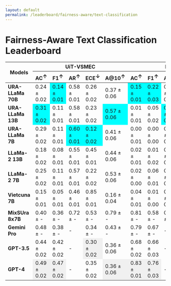 ```yaml
---
layout: default
permalink: /leaderboard/fairness-aware/text-classification
---
```

# Fairness-Aware Text Classification Leaderboard

<table class="table table-bordered table-sm w-100 dtHorizontalTable" cellspacing="0">
  <thead>
    <tr>
      <th rowspan="2" class="text-center align-middle"><b>Models</b></th>
      <th colspan="5" class="text-center"><b>UiT-VSMEC</b></th>
      <th colspan="5" class="text-center"><b>PhoATIS</b></th>
    </tr>
    <tr>
      <th class="text-center"><b>AC<span style="vertical-align: super;">↑</span></b></th>
      <th class="text-center"><b>F1<span style="vertical-align: super;">↑</span></b></th>
      <th class="text-center"><b>AR<span style="vertical-align: super;">↑</span></b></th>
      <th class="text-center"><b>ECE<span style="vertical-align: super;">↓</span></b></th>
      <th class="text-center"><b>A@10<span style="vertical-align: super;">↑</span></b></th>
      <th class="text-center"><b>AC<span style="vertical-align: super;">↑</span></b></th>
      <th class="text-center"><b>F1<span style="vertical-align: super;">↑</span></b></th>
      <th class="text-center"><b>AR<span style="vertical-align: super;">↑</span></b></th>
      <th class="text-center"><b>ECE<span style="vertical-align: super;">↓</span></b></th>
      <th class="text-center"><b>A@10<span style="vertical-align: super;">↑</span></b></th>
    </tr>
  </thead>
  <tbody>
    <tr>
      <td class="text-center"><b>URA-LLaMa 70B</b></td>
      <td class="text-center">0.24 ± 0.02</td>
      <td class="text-center" style="background-color: cyan;">0.14 ± 0.01</td>
      <td class="text-center">0.58 ± 0.01</td>
      <td class="text-center">0.26 ± 0.02</td>
      <td class="text-center">0.37 ± 0.06</td>
      <td class="text-center" style="background-color: cyan;">0.15 ± 0.01</td>
      <td class="text-center" style="background-color: cyan;">0.22 ± 0.03</td>
      <td class="text-center">0.31 ± 0.00</td>
      <td class="text-center">0.81 ± 0.01</td>
      <td class="text-center" style="background-color: cyan;">0.13 ± 0.04</td>
    </tr>
    <tr>
      <td class="text-center"><b>URA-LLaMa 13B</b></td>
      <td class="text-center" style="background-color: cyan;">0.31 ± 0.02</td>
      <td class="text-center">0.11 ± 0.01</td>
      <td class="text-center">0.58 ± 0.01</td>
      <td class="text-center">0.23 ± 0.02</td>
      <td class="text-center" style="background-color: cyan;">0.57 ± 0.06</td>
      <td class="text-center">0.01 ± 0.01</td>
      <td class="text-center">0.05 ± 0.02</td>
      <td class="text-center" style="background-color: cyan;">0.58 ± 0.00</td>
      <td class="text-center">0.84 ± 0.01</td>
      <td class="text-center">0.00 ± 0.01</td>
    </tr>
    <tr>
      <td class="text-center"><b>URA-LLaMa 7B</b></td>
      <td class="text-center">0.29 ± 0.02</td>
      <td class="text-center">0.11 ± 0.01</td>
      <td class="text-center" style="background-color: cyan;">0.60 ± 0.01</td>
      <td class="text-center" style="background-color: cyan;">0.12 ± 0.02</td>
      <td class="text-center">0.41 ± 0.06</td>
      <td class="text-center">0.00 ± 0.01</td>
      <td class="text-center">0.00 ± 0.00</td>
      <td class="text-center">0.55 ± 0.00</td>
      <td class="text-center">0.30 ± 0.01</td>
      <td class="text-center">0.01 ± 0.03</td>
    </tr>
    <tr>
      <td class="text-center"><b>LLaMa-2 13B</b></td>
      <td class="text-center">0.18 ± 0.02</td>
      <td class="text-center">0.08 ± 0.01</td>
      <td class="text-center">0.55 ± 0.01</td>
      <td class="text-center">0.45 ± 0.01</td>
      <td class="text-center">0.44 ± 0.06</td>
      <td class="text-center">0.02 ± 0.01</td>
      <td class="text-center">0.01 ± 0.02</td>
      <td class="text-center">0.57 ± 0.01</td>
      <td class="text-center">0.90 ± 0.01</td>
      <td class="text-center">0.01 ± 0.01</td>
    </tr>
    <tr>
      <td class="text-center"><b>LLaMa-2 7B</b></td>
      <td class="text-center">0.25 ± 0.02</td>
      <td class="text-center">0.11 ± 0.01</td>
      <td class="text-center">0.57 ± 0.01</td>
      <td class="text-center">0.22 ± 0.02</td>
      <td class="text-center">0.53 ± 0.06</td>
      <td class="text-center">0.02 ± 0.00</td>
      <td class="text-center">0.06 ± 0.01</td>
      <td class="text-center">0.57 ± 0.01</td>
      <td class="text-center">0.68 ± 0.01</td>
      <td class="text-center">0.01 ± 0.01</td>
    </tr>
    <tr>
      <td class="text-center"><b>Vietcuna 7B</b></td>
      <td class="text-center">0.15 ± 0.01</td>
      <td class="text-center">0.05 ± 0.01</td>
      <td class="text-center">0.46 ± 0.01</td>
      <td class="text-center">0.85 ± 0.01</td>
      <td class="text-center">0.16 ± 0.04</td>
      <td class="text-center">0.04 ± 0.01</td>
      <td class="text-center">0.01 ± 0.00</td>
      <td class="text-center">0.77 ± 0.01</td>
      <td class="text-center" style="background-color: cyan;">0.21 ± 0.01</td>
      <td class="text-center">0.07 ± 0.03</td>
    </tr>
    <tr>
      <td class="text-center"><b>MixSUra 8x7B</b></td>
      <td class="text-center">0.40 ± -</td>
      <td class="text-center">0.36 ± -</td>
      <td class="text-center">0.72 ± -</td>
      <td class="text-center">0.53 ± -</td>
      <td class="text-center">0.79 ± -</td>
      <td class="text-center">0.81 ± -</td>
      <td class="text-center">0.58 ± -</td>
      <td class="text-center">0.96 ± -</td>
      <td class="text-center">0.14 ± -</td>
      <td class="text-center">0.91 ± -</td>
    </tr>
    <tr>
      <td class="text-center"><b>Gemini Pro</b></td>
      <td class="text-center">0.48 ± -</td>
      <td class="text-center">0.38 ± -</td>
      <td class="text-center">-</td>
      <td class="text-center">0.34 ± -</td>
      <td class="text-center">0.43 ± -</td>
      <td class="text-center">0.79 ± -</td>
      <td class="text-center">0.67 ± -</td>
      <td class="text-center">-</td>
      <td class="text-center">0.73 ± -</td>
      <td class="text-center">0.68 ± -</td>
    </tr>
    <tr>
      <td class="text-center"><b>GPT-3.5</b></td>
      <td class="text-center">0.44 ± 0.02</td>
      <td class="text-center">0.42 ± 0.02</td>
      <td class="text-center">-</td>
      <td class="text-center" style="background-color: #f0f0f0;">0.30 ± 0.02</td>
      <td class="text-center">0.36 ± 0.06</td>
      <td class="text-center">0.68 ± 0.02</td>
      <td class="text-center">0.66 ± 0.03</td>
      <td class="text-center">-</td>
      <td class="text-center" style="background-color: #f0f0f0;">0.62 ± 0.02</td>
      <td class="text-center">0.67 ± 0.05</td>
    </tr>
    <tr>
      <td class="text-center"><b>GPT-4</b></td>
      <td class="text-center" style="background-color: #f0f0f0;">0.49 ± 0.02</td>
      <td class="text-center" style="background-color: #f0f0f0;">0.47 ± 0.02</td>
      <td class="text-center">-</td>
      <td class="text-center">0.35 ± 0.02</td>
      <td class="text-center" style="background-color: #f0f0f0;">0.36 ± 0.06</td>
      <td class="text-center" style="background-color: #f0f0f0;">0.83 ± 0.01</td>
      <td class="text-center" style="background-color: #f0f0f0;">0.76 ± 0.03</td>
      <td class="text-center">-</td>
      <td class="text-center">0.77 ± 0.01</td>
      <td class="text-center" style="background-color: #f0f0f0;">0.87 ± 0.04</td>
    </tr>
  </tbody>
</table>
